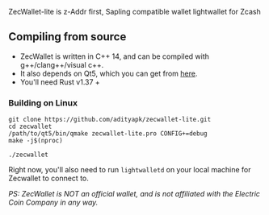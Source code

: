 ZecWallet-lite is z-Addr first, Sapling compatible wallet lightwallet for Zcash

## Compiling from source
* ZecWallet is written in C++ 14, and can be compiled with g++/clang++/visual c++. 
* It also depends on Qt5, which you can get from [here](https://www.qt.io/download). 
* You'll need Rust v1.37 +

### Building on Linux

```
git clone https://github.com/adityapk/zecwallet-lite.git
cd zecwallet
/path/to/qt5/bin/qmake zecwallet-lite.pro CONFIG+=debug
make -j$(nproc)

./zecwallet
```
Right now, you'll also need to run `lightwalletd` on your local machine for Zecwallet to connect to. 

_PS: ZecWallet is NOT an official wallet, and is not affiliated with the Electric Coin Company in any way._
